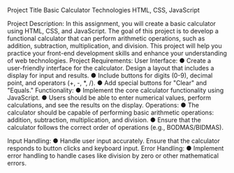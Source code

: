 Project Title Basic Calculator
Technologies HTML, CSS, JavaScript

Project Description: In this assignment, you will create a basic calculator using HTML, CSS, and
JavaScript. The goal of this project is to develop a functional calculator that can perform
arithmetic operations, such as addition, subtraction, multiplication, and division. This project will
help you practice your front-end development skills and enhance your understanding of web
technologies.
Project Requirements:
User Interface:
● Create a user-friendly interface for the calculator. Design a layout that includes a
display for input and results.
● Include buttons for digits (0-9), decimal point, and operators (+, -, *, /).
● Add special buttons for "Clear" and "Equals."
Functionality:
● Implement the core calculator functionality using JavaScript.
● Users should be able to enter numerical values, perform calculations, and see the
results on the display.
Operations:
● The calculator should be capable of performing basic arithmetic operations:
addition, subtraction, multiplication, and division.
● Ensure that the calculator follows the correct order of operations (e.g.,
BODMAS/BIDMAS).

Input Handling:
● Handle user input accurately. Ensure that the calculator responds to button clicks
and keyboard input.
Error Handling:
● Implement error handling to handle cases like division by zero or other
mathematical errors.
